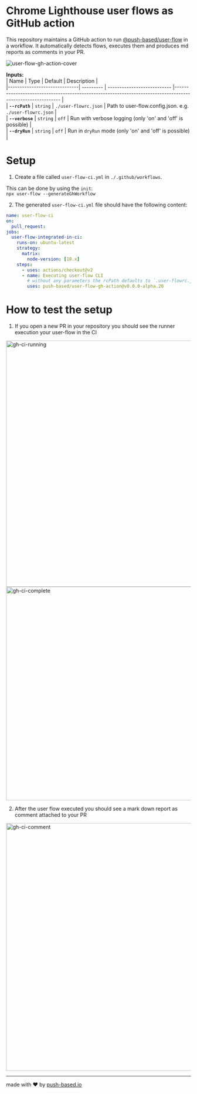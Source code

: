 # Chrome Lighthouse user flows as GitHub action

This repository maintains a GitHub action to run [@push-based/user-flow](https://github.com/push-based/user-flow) in a workflow.
It automatically detects flows, executes them and produces md reports as comments in your PR.

![user-flow-gh-action-cover](https://user-images.githubusercontent.com/10064416/216605948-b8fffdda-3459-48c9-975a-75ec95544d30.png)

**Inputs:**  
| Name                         |  Type     | Default                     |  Description                                                                                               |  
|------------------------------| --------- | --------------------------- |----------------------------------------------------------------------------------------------------------- |  
| **`--rcPath`**               | `string`  | `./user-flowrc.json`        | Path to user-flow.config.json. e.g. `./user-flowrc.json`                                                   |  
| **`--verbose`**              | `string`  | `off`                       | Run with verbose logging (only 'on' and 'off' is possible)                                                 |  
| **`--dryRun`**               | `string`  | `off`                       | Run in `dryRun` mode (only 'on' and 'off' is possible)                                                     |  

# Setup

1. Create a file called `user-flow-ci.yml` in `./.github/workflows`.

This can be done by using the `init`:  
`npx user-flow --generateGhWorkflow`  

2. The generated `user-flow-ci.yml` file should have the following content:

```yml
name: user-flow-ci
on:
  pull_request:
jobs:
  user-flow-integrated-in-ci:
    runs-on: ubuntu-latest
    strategy:
      matrix:
        node-version: [18.x]
    steps:
      - uses: actions/checkout@v2
      - name: Executing user-flow CLI
        # without any parameters the rcPath defaults to `.user-flowrc.json`
        uses: push-based/user-flow-gh-action@v0.0.0-alpha.20
```

# How to test the setup

1. If you open a new PR in your repository you should see the runner execution your user-flow in the CI

<img width="672" alt="gh-ci-running" title="Action is executing" src="https://user-images.githubusercontent.com/10064416/216594684-ea9e3a5e-007e-47d6-b438-c16d2158f940.PNG">
<img width="583" alt="gh-ci-complete" title="Action completed" src="https://user-images.githubusercontent.com/10064416/216594803-65cb2cfd-1924-44ae-84ec-8b1d09e49ada.PNG">

2. After the user flow executed you should see a mark down report as comment attached to your PR

<img width="676" alt="gh-ci-comment" title="Action created comment in PR" src="https://user-images.githubusercontent.com/10064416/216596391-35a041e2-9839-4cf5-b8c5-b55e93cb622e.PNG">

---

made with ❤ by [push-based.io](https://www.push-based.io)

